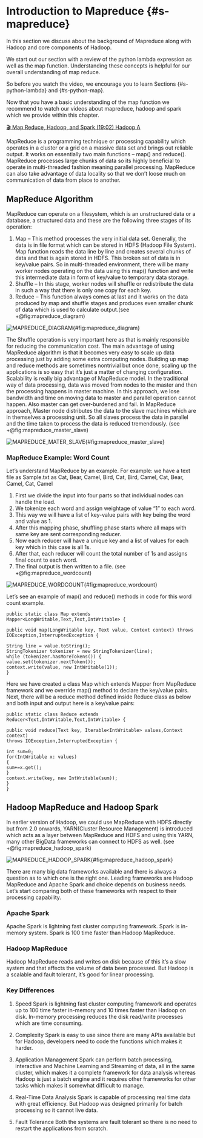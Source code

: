 # Introduction to Mapreduce {#s-mapreduce}


In this section we discuss about the background of Mapreduce along with
Hadoop and core components of Hadoop.

We start out our section with a review of the python lambda expression as well as the map function.
Understanding these concepts is helpful for our overall understanding of map reduce.

So before you watch the video, we encourage you to learn Sections {#s-python-lambda} and {#s-python-map}.

Now that you have a basic understanding of the map function we recommend to watch our videos about
mapreduce, hadoop and spark which we provide within this chapter.

[:clapper: Map Reduce, Hadoop, and Spark (19:02) Hadoop A](https://drive.google.com/file/d/1CmtoDDio-CYT9g4bsjclVfukA5TsIc8n/view?usp=sharing)


MapReduce is a programming technique or processing capability which operates in a cluster or a grid on a massive data set and brings out reliable output. It works on essentially two main functions – map() and reduce().
MapReduce processes large chunks of data so its highly beneficial to operate in multi-threaded fashion meaning parallel processing. MapReduce can also take advantage of data locality so that we don’t loose much on communication of data from place to another.

## MapReduce Algorithm

MapReduce can operate on a filesystem, which is an unstructured data or a database, a structured data and these are the following three stages of its operation:
1.	Map – This method processes the very initial data set. Generally, the data is in file format which can be stored in HDFS (Hadoop File System). Map function reads the data line by line and creates several chunks of data and that is again stored in HDFS. This broken set of data is in key/value pairs. So in multi-threaded environment, there will be many worker nodes operating on the data using this map() function and write this intermediate data in form of key/value to temporary data storage. 
2.	Shuffle – In this stage, worker nodes will shuffle or redistribute the data in such a way that there is only one copy for each key.
3.	Reduce – This function always comes at last and it works on the data produced by map and shuffle stages and produces even smaller chunk of data which is used to calculate output.(see +@fig:mapreduce_diagram)

![MAPREDUCE_DIAGRAM](images/mapreduce_diagram.png){#fig:mapreduce_diagram}

          

 The Shuffle operation is very important here as that is mainly responsible for reducing the communication cost. 
The main advantage of using MapReduce algorithm is that it becomes very easy to scale up data processing just by adding some extra computing nodes. Building up map and reduce methods are sometimes nontrivial but once done, scaling up the applications is so easy that it’s just a matter of changing configuration. Scalability is really big advantage of MapReduce model.
In the traditional way of data processing, data was moved from nodes to the master and then the processing happens in master machine. In this approach, we lose bandwidth and time on moving data to master and parallel operation cannot happen. Also master can get over-burdened and fail.
In MapReduce approach, Master node distributes the data to the slave machines which are in themselves a processing unit. So all slaves process the data in parallel and the time taken to process the data is reduced tremendously. (see +@fig:mapreduce_master_slave)

![MAPREDUCE_MATER_SLAVE](images/mapreduce_master_slave.png){#fig:mapreduce_master_slave}

 


### MapReduce Example: Word Count

Let’s understand MapReduce by an example. For example: we have a text file as Sample.txt as
	Cat, Bear, Camel, Bird, Cat, Bird, Camel, Cat, Bear, Camel, Cat, Camel

1.	First we divide the input into four parts so that individual nodes can handle the load.
2.	We tokenize each word and assign weightage of value “1” to each word.
3.	This way we will have a list of key-value pairs with key being the word and value as 1.
4.	 After this mapping phase, shuffling phase starts where all maps with same key are sent corresponding reducer.
5.	Now each reducer will have a unique key and a list of values for each key which in this case is all 1s.
6.	After that, each reducer will count the total number of 1s and assigns final count to each word.
7.	The final output is then written to a file. (see +@fig:mapreduce_wordcount)

![MAPREDUCE_WORDCOUNT](images/mapreduce_wordcount.png){#fig:mapreduce_wordcount}

 

Let’s see an example of map() and reduce() methods in code for this word count example.

```
public static class Map extends Mapper<LongWritable,Text,Text,IntWritable> {
 
public void map(LongWritable key, Text value, Context context) throws IOException,InterruptedException {
 
String line = value.toString();
StringTokenizer tokenizer = new StringTokenizer(line);
while (tokenizer.hasMoreTokens()) {
value.set(tokenizer.nextToken());
context.write(value, new IntWritable(1));
}

```
Here we have created a class Map which extends Mapper from MapReduce framework and we override map() method to declare the key/value pairs.
Next, there will be a reduce method defined inside Reduce class as below and both input and output here is a key/value pairs:

```
public static class Reduce extends Reducer<Text,IntWritable,Text,IntWritable> {
 
public void reduce(Text key, Iterable<IntWritable> values,Context context)
throws IOException,InterruptedException {
 
int sum=0;
for(IntWritable x: values)
{
sum+=x.get();
}
context.write(key, new IntWritable(sum));
}
}

```

## Hadoop MapReduce and Hadoop Spark

In earlier version of Hadoop, we could use MapReduce with HDFS directly but from 2.0 onwards, YARN(Cluster Resource Management) is introduced which acts as a layer between MapReduce and HDFS and using this YARN, many other BigData frameworks can connect to HDFS as well. (see +@fig:mapreduce_hadoop_spark)

![MAPREDUCE_HADOOP_SPARK](images/mapreduce_hadoop_spark.png){#fig:mapreduce_hadoop_spark}
 

There are many big data frameworks available and there is always a question as to which one is the right one. Leading frameworks are Hadoop MapReduce and Apache Spark and choice depends on business needs.
Let’s start comparing both of these frameworks with respect to their processing capability. 

### Apache Spark  

Apache Spark is lightning fast cluster computing framework. Spark is in-memory system. Spark is 100 time faster than Hadoop MapReduce.

### Hadoop MapReduce

Hadoop MapReduce reads and writes on disk because of this it’s a slow system and that affects the volume of data been processed. But Hadoop is a scalable and fault tolerant, it’s good for linear processing.

### Key Differences

1.	Speed
Spark is lightning fast cluster computing framework and operates up to 100 time faster in-memory and 10 times faster than Hadoop on disk. In-memory processing reduces the disk read/write processes which are time consuming.
2.	Complexity
Spark is easy to use since there are many APIs available but for Hadoop, developers need to code the functions which makes it harder.

3.	Application Management
Spark can perform batch processing, interactive and Machine Learning and Streaming of data, all in the same cluster, which makes it a complete framework for data analysis whereas Hadoop is just a batch engine and it requires other frameworks for other tasks which makes it somewhat difficult to manage.

4.	Real-Time Data Analysis
Spark is capable of processing real time data with great efficiency. But Hadoop was designed primarily for batch processing so it cannot live data.

5.	Fault Tolerance
Both the systems are fault tolerant so there is no need to restart the applications from scratch.

